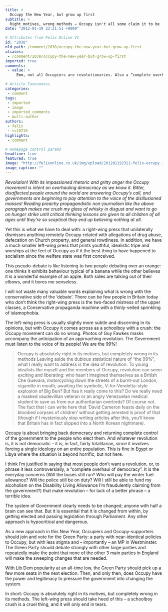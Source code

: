 ```yaml
---
title: >
  Occupy the New Year, but grow up first
subtitle: >
  Right motives, wrong methods – Occupy isn't all some claim it to be
date: "2012-01-19 23:21:51 +0000"

# Attributes from Felix Online V1
id: "2038"
old_path: /comment/2038/occupy-the-new-year-but-grow-up-first
aliases:
 - /comment/2038/occupy-the-new-year-but-grow-up-first
imported: true
comments:
 - value: >
     Emm, not all Occupiers are revolutionaries. Also a “complete overhaul of democracy” does not imply revolution. <br> <br>From their own newspaper. http://theoccupiedtimes.co.uk/?p=643 <br> <br>"there are a variety of views within the camp on capitalism. Many dislike the system and wish to see an alternative; many more wish to see the current model reformed. The initial statement released by the camp, which was agreed upon by consensus, makes no mention of overthrowing capitalism, yet many media outlets have taken to describing the camp as anti-capitalist. This is either lazy journalism, or it is by design. Much of the press has an agenda to discredit or marginalise the Occupy movement" <br> <br>I've been trying to find the quote at the start of the article and only found a blog (yours, I presume.) <br>Since your article's premise relies on that quote, it seems a little strange it can't be found anywhere on the internet and that you didn't cite it's source. <br>It looks suspiciously like you're setting up a strawman.,Hi Jakov, <br> <br>

# Article Taxonomies
categories:
 - comment
tags:
 - imported
 - image
 - imported_comments
 - multi-author
authors:
 - felix
 - ss10210
highlights:
 - comment

# Homepage control params
headline: true
featured: true
image: "http://felixonline.co.uk/img/upload/201201192321-felix-occupy.jpg"
image_caption: ""
---
```


_Revolution! With its impassioned rhetoric and gritty anger the Occupy movement is intent on overhauling democracy as we know it. Bitter, disaffected people around the world are answering Occupy’s call, and governments are beginning to pay attention to the voice of the disillusioned masses!
 Reading preachy propagandistic non-journalism like the above paragraph makes me crush my glass of whisky in disgust and want to go on hunger strike until critical thinking lessons are given to all children of all ages until they’re so sceptical they end up believing nothing at all._

Yet this is what we have to deal with: a right-wing press that unilaterally dismisses anything remotely Occupy-related with allegations of drug abuse, defecation on Church property, and general rowdiness. In addition, we have a much smaller left-wing press that prints youthful, idealistic tripe and worships at the feet of Occupy as if it the best thing to have happened to socialism since the welfare state was first conceived.

This pseudo-debate is like listening to two people debating over an orange: one thinks it exhibits behaviour typical of a banana while the other believes it is a wonderful example of an apple. Both sides are talking out of their elbows, and it bores me senseless.

I will not waste many valuable words explaining what is wrong with the conservative side of the ‘debate’. There can be few people in Britain today who don’t think the right-wing press is the two-faced mistress of the upper classes, a Conservative propaganda machine with a thinly-veiled sprinkling of islamophobia.

The left-wing press is usually slightly more subtle and discerning in its opinions, but with Occupy it comes across as a schoolboy with a crush: the Occupy movement can do no wrong. Photos of Guy Fawkes masks accompany the anticipation of an approaching revolution. The Government must listen to the voice of its people! We are the 99%!
> Occupy is absolutely right in its motives, but completely wrong in its methods
Leaving aside the dubious statistical nature of “the 99%”, what I really want to address is the idea of revolution. To young idealists like myself and the members of Occupy, revolution can seem exciting and liberating: who hasn’t imagined themselves as a British Che Guevara, motorcycling down the streets of a burnt-out London, cigarette in mouth, awaiting the symbolic, V-for-Vendetta-style explosion of Big Ben?
 But has it really come to this? Do we really need a masked vaudevillian veteran or an angry Venezuelan medical student to save us from our authoritarian overlords? Of course not. The fact that I can write here that ‘David Cameron feasts daily on the bloodied corpses of children’ without getting arrested is proof of that (though if I mysteriously stop writing articles after this, you’ll know that Britain has in fact slipped into a North Korean nightmare).

Occupy is about bringing back democracy and returning complete control of the government to the people who elect them. And whatever revolution is, it is not democratic – it is, in fact, fairly totalitarian, since it involves forcing a single ideology on an entire population. This is fine in Egypt or Libya where the situation is beyond horrific, but not here.

I think I’m justified in saying that most people don’t want a revolution, or, to phrase it less controversially, a “complete overhaul of democracy”. It is the everyday concerns (Will the buses still run? Who will pay the winter fuel allowance? Will the police still be on duty? Will I still be able to fund my alcoholism on the Disability Living Allowance I’m fraudulently claiming from the government?) that make revolution – for lack of a better phrase – a terrible idea.

The system of Government clearly needs to be changed; anyone with half a brain can see that. But it is essential that it is changed from within, by getting elected and passing legislation through Parliament. Any other approach is hypocritical and dangerous.

As a new approach in this New Year, Occupiers and Occupy-supporters should join and vote for the Green Party: a party with near-identical policies to Occupy, but with less stigma and – importantly – an MP in Westminster. The Green Party should debate strongly with other large parties and repeatedly make the point that none of the other 3 main parties in England will make the sweeping changes that are needed.

With Lib Dem popularity at an all-time low, the Green Party should pick up a few more seats in the next election. Then, and only then, does Occupy have the power and legitimacy to pressure the government into changing the system.

In short: Occupy is absolutely right in its motives, but completely wrong in its methods. The left-wing press should take heed of this – a schoolboy crush is a cruel thing, and it will only end in tears.
